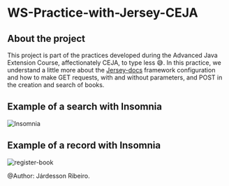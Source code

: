 # WS-Practice-with-Jersey-CEJA

## About the project
This project is part of the practices developed during the Advanced Java Extension Course, affectionately CEJA, to type less :sweat_smile:. 
In this practice, we understand a little more about the [Jersey-docs](https://eclipse-ee4j.github.io/jersey.github.io/documentation/latest/index.html)
framework configuration and how to make GET requests, with and without parameters, and POST in the creation and search of books.

## Example of a search with Insomnia 
![Insomnia](https://user-images.githubusercontent.com/45296422/136637718-e08c791d-7423-46b7-8ba1-cb4d2406c83c.png)

## Example of a record with Insomnia
![register-book](https://user-images.githubusercontent.com/45296422/136637831-bcd1b458-b248-4ef5-995b-cbea7f0581e7.png)


@Author: Járdesson Ribeiro.




